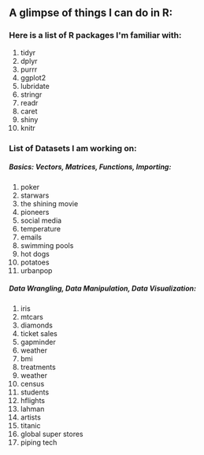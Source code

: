 
## A glimpse of things I can do in R:








### Here is a list of R packages I'm familiar with:

1. tidyr
2. dplyr
3. purrr
4. ggplot2
5. lubridate
6. stringr
7. readr
8. caret
9. shiny
10. knitr


### List of Datasets I am working on:

##### Basics: Vectors, Matrices, Functions, Importing:

1. poker
2. starwars
3. the shining movie
4. pioneers
5. social media
6. temperature
7. emails
8. swimming pools
9. hot dogs
10. potatoes
11. urbanpop

##### Data Wrangling, Data Manipulation, Data Visualization:

1. iris
2. mtcars
3. diamonds
4. ticket sales
5. gapminder
6. weather
7. bmi
8. treatments
9. weather
10. census
11. students
12. hflights
13. lahman 
14. artists
15. titanic
16. global super stores
17. piping tech


